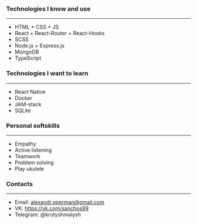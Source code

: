 ### Technologies I know and use
-------------------------------------
- HTML + CSS + JS
- React + React-Router + React-Hooks
- SCSS
- Node.js + Express.js
- MongoDB
- TypeScript

### Technologies I want to learn
-------------------------------------
- React Native
- Docker
- JAM-stack
- SQLite

### Personal softskills
-----------------------------------------
- Empathy
- Active listening
- Teamwork
- Problem solving
- Play ukulele

### Contacts
-------------------------------------
- Email: alexandr.operman@gmail.com
- VK: https://vk.com/sanchos99
- Telegram: @krutyshmalysh
